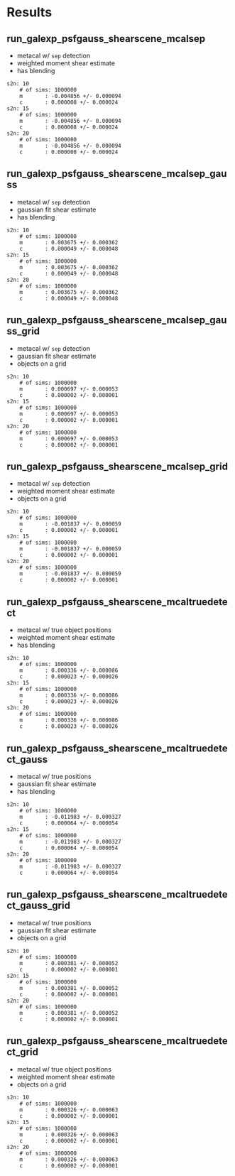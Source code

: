 # Results

## run_galexp_psfgauss_shearscene_mcalsep

- metacal w/ `sep` detection
- weighted moment shear estimate
- has blending

```
s2n: 10
    # of sims: 1000000
    m       : -0.004856 +/- 0.000094
    c       : 0.000008 +/- 0.000024
s2n: 15
    # of sims: 1000000
    m       : -0.004856 +/- 0.000094
    c       : 0.000008 +/- 0.000024
s2n: 20
    # of sims: 1000000
    m       : -0.004856 +/- 0.000094
    c       : 0.000008 +/- 0.000024
```

## run_galexp_psfgauss_shearscene_mcalsep_gauss

- metacal w/ `sep` detection
- gaussian fit shear estimate
- has blending

```
s2n: 10
    # of sims: 1000000
    m       : 0.003675 +/- 0.000362
    c       : 0.000049 +/- 0.000048
s2n: 15
    # of sims: 1000000
    m       : 0.003675 +/- 0.000362
    c       : 0.000049 +/- 0.000048
s2n: 20
    # of sims: 1000000
    m       : 0.003675 +/- 0.000362
    c       : 0.000049 +/- 0.000048
```

## run_galexp_psfgauss_shearscene_mcalsep_gauss_grid

- metacal w/ `sep` detection
- gaussian fit shear estimate
- objects on a grid

```
s2n: 10
    # of sims: 1000000
    m       : 0.000697 +/- 0.000053
    c       : 0.000002 +/- 0.000001
s2n: 15
    # of sims: 1000000
    m       : 0.000697 +/- 0.000053
    c       : 0.000002 +/- 0.000001
s2n: 20
    # of sims: 1000000
    m       : 0.000697 +/- 0.000053
    c       : 0.000002 +/- 0.000001
```

## run_galexp_psfgauss_shearscene_mcalsep_grid

- metacal w/ `sep` detection
- weighted moment shear estimate
- objects on a grid

```
s2n: 10
    # of sims: 1000000
    m       : -0.001837 +/- 0.000059
    c       : 0.000002 +/- 0.000001
s2n: 15
    # of sims: 1000000
    m       : -0.001837 +/- 0.000059
    c       : 0.000002 +/- 0.000001
s2n: 20
    # of sims: 1000000
    m       : -0.001837 +/- 0.000059
    c       : 0.000002 +/- 0.000001
```

## run_galexp_psfgauss_shearscene_mcaltruedetect

- metacal w/ true object positions
- weighted moment shear estimate
- has blending

```
s2n: 10
    # of sims: 1000000
    m       : 0.000336 +/- 0.000086
    c       : 0.000023 +/- 0.000026
s2n: 15
    # of sims: 1000000
    m       : 0.000336 +/- 0.000086
    c       : 0.000023 +/- 0.000026
s2n: 20
    # of sims: 1000000
    m       : 0.000336 +/- 0.000086
    c       : 0.000023 +/- 0.000026
```

## run_galexp_psfgauss_shearscene_mcaltruedetect_gauss

- metacal w/ true positions
- gaussian fit shear estimate
- has blending

```
s2n: 10
    # of sims: 1000000
    m       : -0.011983 +/- 0.000327
    c       : 0.000064 +/- 0.000054
s2n: 15
    # of sims: 1000000
    m       : -0.011983 +/- 0.000327
    c       : 0.000064 +/- 0.000054
s2n: 20
    # of sims: 1000000
    m       : -0.011983 +/- 0.000327
    c       : 0.000064 +/- 0.000054
```

## run_galexp_psfgauss_shearscene_mcaltruedetect_gauss_grid

- metacal w/ true positions
- gaussian fit shear estimate
- objects on a grid

```
s2n: 10
    # of sims: 1000000
    m       : 0.000381 +/- 0.000052
    c       : 0.000002 +/- 0.000001
s2n: 15
    # of sims: 1000000
    m       : 0.000381 +/- 0.000052
    c       : 0.000002 +/- 0.000001
s2n: 20
    # of sims: 1000000
    m       : 0.000381 +/- 0.000052
    c       : 0.000002 +/- 0.000001
```

## run_galexp_psfgauss_shearscene_mcaltruedetect_grid

- metacal w/ true object positions
- weighted moment shear estimate
- objects on a grid

```
s2n: 10
    # of sims: 1000000
    m       : 0.000326 +/- 0.000063
    c       : 0.000002 +/- 0.000001
s2n: 15
    # of sims: 1000000
    m       : 0.000326 +/- 0.000063
    c       : 0.000002 +/- 0.000001
s2n: 20
    # of sims: 1000000
    m       : 0.000326 +/- 0.000063
    c       : 0.000002 +/- 0.000001
```
